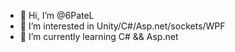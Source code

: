- 👋 Hi, I’m @6PateL
- 👀 I’m interested in Unity/C#/Asp.net/sockets/WPF 
- 🌱 I’m currently learning C# && Asp.net

<!---
6PateL/6PateL is a ✨ special ✨ repository because its `README.md` (this file) appears on your GitHub profile.
You can click the Preview link to take a look at your changes.
--->

